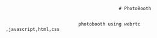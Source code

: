                                               # PhotoBooth


                               photobooth using webrtc ,javascript,html,css
                               
                               
